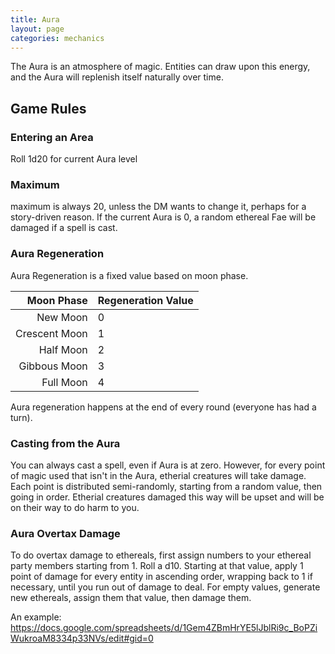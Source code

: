 ```yaml
---
title: Aura
layout: page
categories: mechanics
---
```


The Aura is an atmosphere of magic. Entities can draw upon this energy, and the Aura will replenish itself naturally over time.

## Game Rules
### Entering an Area
Roll 1d20 for current Aura level

### Maximum
maximum is always 20, unless the DM wants to change it, perhaps for a story-driven reason.
If the current Aura is 0, a random ethereal Fae will be damaged if a spell is cast.

### Aura Regeneration
Aura Regeneration is a fixed value based on moon phase.

|Moon Phase    |Regeneration Value|
|--:           |:--       |
|New Moon      |0         |
|Crescent Moon |1         |
|Half Moon     |2         |
|Gibbous Moon  |3         |
|Full Moon     |4         |

Aura regeneration happens at the end of every round (everyone has had a turn).

### Casting from the Aura
You can always cast a spell, even if Aura is at zero. However, for every point of magic used that isn't in the Aura, etherial creatures will take damage. Each point is distributed semi-randomly, starting from a random value, then going in order. Etherial creatures damaged this way will be upset and will be on their way to do harm to you.

### Aura Overtax Damage
To do overtax damage to ethereals, first assign numbers to your ethereal party members starting from 1. Roll a d10. Starting at that value, apply 1 point of damage for every entity in ascending order, wrapping back to 1 if necessary, until you run out of damage to deal. For empty values, generate new ethereals, assign them that value, then damage them.

An example: https://docs.google.com/spreadsheets/d/1Gem4ZBmHrYE5lJblRi9c_BoPZiWukroaM8334p33NVs/edit#gid=0

